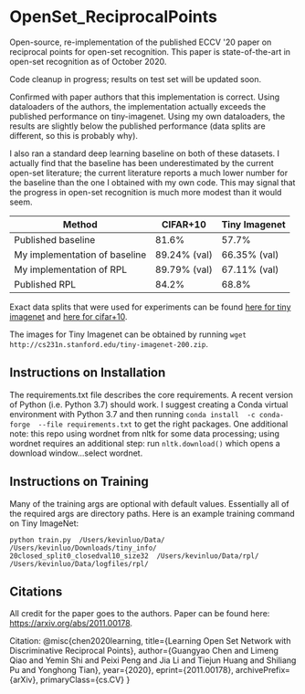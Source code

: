 # OpenSet_ReciprocalPoints
Open-source, re-implementation of the published ECCV '20 paper on reciprocal points for open-set recognition. This paper is state-of-the-art in open-set recognition as of October 2020.

Code cleanup in progress; results on test set will be updated soon.

Confirmed with paper authors that this implementation is correct. Using dataloaders of the authors, the implementation actually exceeds the published performance on tiny-imagenet. Using my own dataloaders, the results are slightly below the published performance (data splits are different, so this is probably why).

I also ran a standard deep learning baseline on both of these datasets. I actually find that the baseline has been underestimated by the current open-set literature; the current literature reports a much lower number for the baseline than the one I obtained with my own code. This may signal that the progress in open-set recognition is much more modest than it would seem.

| Method | CIFAR+10 | Tiny Imagenet |
| --- | --- | --- |
| Published baseline| 81.6% | 57.7% |
| My implementation of baseline| 89.24% (val) | 66.35% (val) |
| My implementation of RPL | 89.79% (val) | 67.11% (val) |
| Published RPL | 84.2% | 68.8% |

Exact data splits that were used for experiments can be found [here for tiny imagenet](https://drive.google.com/file/d/1Q_VINXM1Z7YAvNQit9TbvNt50BV-7rZR/view?usp=sharing) and [here for cifar+10](https://drive.google.com/file/d/1wtR6wXIAq9GtiBe3kbHYVm7oIlud_bc2/view?usp=sharing).

The images for Tiny Imagenet can be obtained by running ```wget http://cs231n.stanford.edu/tiny-imagenet-200.zip```.

## Instructions on Installation
The requirements.txt file describes the core requirements. A recent version of Python (i.e. Python 3.7) should work. I suggest creating a Conda virtual environment with Python 3.7 and then running ```conda install  -c conda-forge  --file requirements.txt``` to get the right packages. One additional note: this repo using wordnet from nltk for some data processing; using wordnet requires an additional step: run ```nltk.download()``` which opens a download window...select wordnet.

## Instructions on Training
Many of the training args are optional with default values. Essentially all of the required args are directory paths. Here is an example training command on Tiny ImageNet:

```python train.py  /Users/kevinluo/Data/  /Users/kevinluo/Downloads/tiny_info/  20closed_split0_closedval10_size32  /Users/kevinluo/Data/rpl/  /Users/kevinluo/Data/logfiles/rpl/```

## Citations
All credit for the paper goes to the authors. Paper can be found here: https://arxiv.org/abs/2011.00178.

Citation: @misc{chen2020learning,
      title={Learning Open Set Network with Discriminative Reciprocal Points}, 
      author={Guangyao Chen and Limeng Qiao and Yemin Shi and Peixi Peng and Jia Li and Tiejun Huang and Shiliang Pu and Yonghong Tian},
      year={2020},
      eprint={2011.00178},
      archivePrefix={arXiv},
      primaryClass={cs.CV}
}
